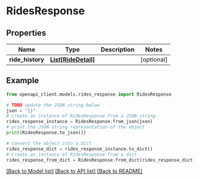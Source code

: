 # RidesResponse


## Properties

Name | Type | Description | Notes
------------ | ------------- | ------------- | -------------
**ride_history** | [**List[RideDetail]**](RideDetail.md) |  | [optional] 

## Example

```python
from openapi_client.models.rides_response import RidesResponse

# TODO update the JSON string below
json = "{}"
# create an instance of RidesResponse from a JSON string
rides_response_instance = RidesResponse.from_json(json)
# print the JSON string representation of the object
print(RidesResponse.to_json())

# convert the object into a dict
rides_response_dict = rides_response_instance.to_dict()
# create an instance of RidesResponse from a dict
rides_response_from_dict = RidesResponse.from_dict(rides_response_dict)
```
[[Back to Model list]](../README.md#documentation-for-models) [[Back to API list]](../README.md#documentation-for-api-endpoints) [[Back to README]](../README.md)


